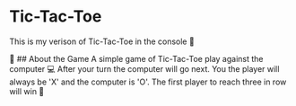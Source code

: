 # Tic-Tac-Toe
This is my verison of Tic-Tac-Toe in the console 🎉

🚀 ## About the Game
A simple game of Tic-Tac-Toe play against the computer 💻
After your turn the computer will go next. You the player 
will always be 'X' and the computer is 'O'. The first 
player to reach three in row will win 🌟 

